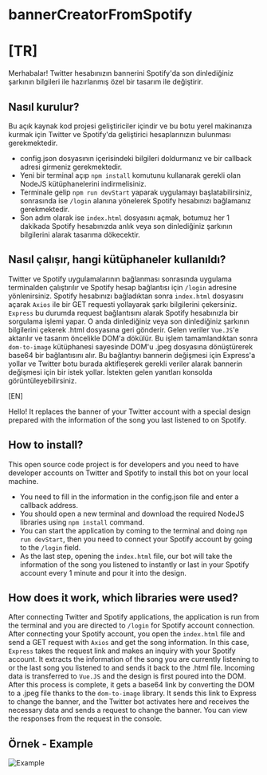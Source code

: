 # bannerCreatorFromSpotify

# [TR]

Merhabalar!
Twitter hesabınızın bannerini Spotify'da son dinlediğiniz şarkının bilgileri ile hazırlanmış özel bir tasarım ile değiştirir.

## Nasıl kurulur?
Bu açık kaynak kod projesi geliştiriciler içindir ve bu botu yerel makinanıza kurmak için Twitter ve Spotify'da geliştirici hesaplarınızın bulunması gerekmektedir.
* config.json dosyasının içerisindeki bilgileri doldurmanız ve bir callback adresi girmeniz gerekmektedir.
* Yeni bir terminal açıp ``npm install`` komutunu kullanarak gerekli olan NodeJS kütüphanelerini indirmelisiniz.
* Terminale gelip ``npm run devStart`` yaparak uygulamayı başlatabilirsiniz, sonrasında ise ``/login`` alanına yönelerek Spotify hesabınızı bağlamanız gerekmektedir.
* Son adım olarak ise ``index.html`` dosyasını açmak, botumuz her 1 dakikada Spotify hesabınızda anlık veya son dinlediğiniz şarkının bilgilerini alarak tasarıma dökecektir.

## Nasıl çalışır, hangi kütüphaneler kullanıldı?
Twitter ve Spotify uygulamalarının bağlanması sonrasında uygulama terminalden çalıştırılır ve Spotify hesap bağlantısı için ``/login`` adresine yönlenirsiniz.
Spotify hesabınızı bağladıktan sonra ``index.html`` dosyasını açarak ``Axios`` ile bir GET requesti yollayarak şarkı bilgilerini çekersiniz. ``Express`` bu durumda request bağlantısını alarak Spotify hesabınızla bir sorgulama işlemi yapar. O anda dinlediğiniz veya son dinlediğiniz şarkının bilgilerini çekerek .html dosyasına geri gönderir. Gelen veriler ``Vue.JS``'e aktarılır ve tasarım öncelikle DOM'a dökülür. Bu işlem tamamlandıktan sonra ``dom-to-image`` kütüphanesi sayesinde DOM'u .jpeg dosyasına dönüştürerek base64 bir bağlantısını alır. Bu bağlantıyı bannerin değişmesi için Express'a yollar ve Twitter botu burada aktifleşerek gerekli veriler alarak bannerin değişmesi için bir istek yollar. İstekten gelen yanıtları konsolda görüntüleyebilirsiniz.

[EN]

Hello!
It replaces the banner of your Twitter account with a special design prepared with the information of the song you last listened to on Spotify.

## How to install?
This open source code project is for developers and you need to have developer accounts on Twitter and Spotify to install this bot on your local machine.
* You need to fill in the information in the config.json file and enter a callback address.
* You should open a new terminal and download the required NodeJS libraries using ``npm install`` command.
* You can start the application by coming to the terminal and doing ``npm run devStart``, then you need to connect your Spotify account by going to the ``/login`` field.
* As the last step, opening the ``index.html`` file, our bot will take the information of the song you listened to instantly or last in your Spotify account every 1 minute and pour it into the design.

## How does it work, which libraries were used?
After connecting Twitter and Spotify applications, the application is run from the terminal and you are directed to ``/login`` for Spotify account connection.
After connecting your Spotify account, you open the ``index.html`` file and send a GET request with ``Axios`` and get the song information. In this case, ``Express`` takes the request link and makes an inquiry with your Spotify account. It extracts the information of the song you are currently listening to or the last song you listened to and sends it back to the .html file. Incoming data is transferred to ``Vue.JS`` and the design is first poured into the DOM. After this process is complete, it gets a base64 link by converting the DOM to a .jpeg file thanks to the ``dom-to-image`` library. It sends this link to Express to change the banner, and the Twitter bot activates here and receives the necessary data and sends a request to change the banner. You can view the responses from the request in the console.

## Örnek - Example

![Example](https://media.discordapp.net/attachments/874292117869060096/929725875161804890/unknown.png?width=534&height=582)

